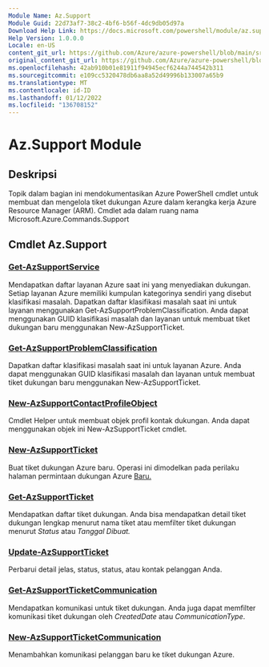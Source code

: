 ```yaml
---
Module Name: Az.Support
Module Guid: 22d73af7-38c2-4bf6-b56f-4dc9db05d97a
Download Help Link: https://docs.microsoft.com/powershell/module/az.support
Help Version: 1.0.0.0
Locale: en-US
content_git_url: https://github.com/Azure/azure-powershell/blob/main/src/Support/Support/help/Az.Support.md
original_content_git_url: https://github.com/Azure/azure-powershell/blob/main/src/Support/Support/help/Az.Support.md
ms.openlocfilehash: 42ab910b01e81911f94945ecf6244a744542b311
ms.sourcegitcommit: e109cc5320478db6aa8a52d49996b133007a65b9
ms.translationtype: MT
ms.contentlocale: id-ID
ms.lasthandoff: 01/12/2022
ms.locfileid: "136708152"
---
```

# Az.Support Module
## Deskripsi
Topik dalam bagian ini mendokumentasikan Azure PowerShell cmdlet untuk membuat dan mengelola tiket dukungan Azure dalam kerangka kerja Azure Resource Manager (ARM). Cmdlet ada dalam ruang nama Microsoft.Azure.Commands.Support

## Cmdlet Az.Support
### [Get-AzSupportService](Get-AzSupportService.md)
Mendapatkan daftar layanan Azure saat ini yang menyediakan dukungan. Setiap layanan Azure memiliki kumpulan kategorinya sendiri yang disebut klasifikasi masalah. Dapatkan daftar klasifikasi masalah saat ini untuk layanan menggunakan Get-AzSupportProblemClassification. Anda dapat menggunakan GUID klasifikasi masalah dan layanan untuk membuat tiket dukungan baru menggunakan New-AzSupportTicket.

### [Get-AzSupportProblemClassification](Get-AzSupportProblemClassification.md)
Dapatkan daftar klasifikasi masalah saat ini untuk layanan Azure. Anda dapat menggunakan GUID klasifikasi masalah dan layanan untuk membuat tiket dukungan baru menggunakan New-AzSupportTicket. 

### [New-AzSupportContactProfileObject](New-AzSupportContactProfileObject.md)
Cmdlet Helper untuk membuat objek profil kontak dukungan. Anda dapat menggunakan objek ini New-AzSupportTicket cmdlet.

### [New-AzSupportTicket](New-AzSupportTicket.md)
Buat tiket dukungan Azure baru. Operasi ini dimodelkan pada perilaku halaman permintaan dukungan Azure [Baru.](https://portal.azure.com/#blade/Microsoft_Azure_Support/HelpAndSupportBlade/overview)

### [Get-AzSupportTicket](Get-AzSupportTicket.md)
Mendapatkan daftar tiket dukungan. Anda bisa mendapatkan detail tiket dukungan lengkap menurut nama tiket atau memfilter tiket dukungan menurut *Status* atau *Tanggal Dibuat.*

### [Update-AzSupportTicket](Update-AzSupportTicket.md)
Perbarui detail jelas, status, status, atau kontak pelanggan Anda.

### [Get-AzSupportTicketCommunication](Get-AzSupportTicketCommunication.md)
Mendapatkan komunikasi untuk tiket dukungan. Anda juga dapat memfilter komunikasi tiket dukungan oleh *CreatedDate* atau *CommunicationType*. 

### [New-AzSupportTicketCommunication](New-AzSupportTicketCommunication.md)
Menambahkan komunikasi pelanggan baru ke tiket dukungan Azure. 



